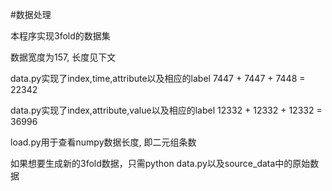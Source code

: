 #数据处理

本程序实现3fold的数据集

数据宽度为157, 长度见下文

data.py实现了index,time,attribute以及相应的label
7447 + 7447 + 7448 = 22342

data.py实现了index,attribute,value以及相应的label
12332 + 12332 + 12332 = 36996

load.py用于查看numpy数据长度, 即二元组条数

如果想要生成新的3fold数据，只需python data.py以及source_data中的原始数据
